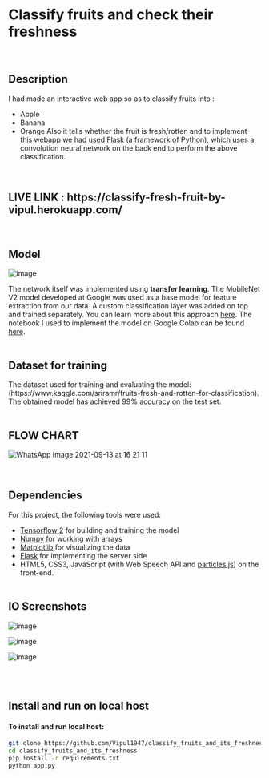 <h1> Classify fruits and check their freshness </h1>
 <br>
<h2> Description</h2>

I had made an interactive web app so as to classify fruits into :

- Apple
- Banana
- Orange
Also it tells whether the fruit is fresh/rotten and to implement this webapp we had used Flask (a framework of Python), which uses a convolution neural network on the back end to perform the above classification.
<br>
<h2> LIVE LINK : https://classify-fresh-fruit-by-vipul.herokuapp.com/ </h2>
<br>
 <h2>Model</h2>

![image](https://user-images.githubusercontent.com/56962974/133897425-400dd6d8-234a-448e-bcc5-342841dd7c27.png)


The network itself was implemented using **transfer learning**. The MobileNet V2 model developed at Google was used as a base model for feature extraction from our data. A custom classification layer was added on top and trained separately. You can learn more about this approach [here](https://www.tensorflow.org/tutorials/images/transfer_learning). The notebook I used to implement the model on Google Colab can be found [here](https://github.com/Vipul1947/classify_fruits_and_its_freshness/blob/main/notebooks/FruitNetTransferLearning.ipynb).
<br><br>
<h2> Dataset for training</h2>
The dataset used for training and evaluating the model: (https://www.kaggle.com/sriramr/fruits-fresh-and-rotten-for-classification). The obtained model has achieved 99% accuracy on the test set.
<br>
<br>
<h2> FLOW CHART </h2>

![WhatsApp Image 2021-09-13 at 16 21 11](https://user-images.githubusercontent.com/56962974/133897832-ea2f6ef3-ec47-44fc-a366-390243b37f3e.jpeg)


<br>
<h2> Dependencies</h2>

For this project, the following tools were used:
- [Tensorflow 2](https://www.tensorflow.org/install) for building and training the model
- [Numpy](https://numpy.org/) for working with arrays
- [Matplotlib](https://matplotlib.org/) for visualizing the data
- [Flask](https://flask.palletsprojects.com/en/1.1.x/) for implementing the server side
- HTML5, CSS3, JavaScript (with Web Speech API and [particles.js](https://vincentgarreau.com/particles.js/)) on the front-end.
<br><br>
<h2>IO Screenshots</h2>

![image](https://user-images.githubusercontent.com/56962974/133897974-31c52135-4a5b-4077-9856-fbd41cdc7563.png)

![image](https://user-images.githubusercontent.com/56962974/133898037-64a3540b-5ec3-4bd5-8487-e8122d7dba50.png)

![image](https://user-images.githubusercontent.com/56962974/133898085-a94be700-06a2-42f3-89fc-eaf3143ed011.png)

<br><br>

<h2> Install and run on local host</h2>

<h4>To install and run local host:</h4>

```bash
git clone https://github.com/Vipul1947/classify_fruits_and_its_freshness.git
cd classify_fruits_and_its_freshness
pip install -r requirements.txt
python app.py
```
